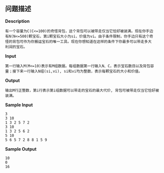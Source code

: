 ## 问题描述

**Description**

```
有一个容量为C(C<=100)的奇怪背包，这个背包可以被带走仅当它恰好被装满。现在你手边
有N(N<=500)颗宝石，第i颗宝石大小为si，价值为vi。由于条件限制，你手边只有这个奇
怪的背包可作为你搬运宝石的唯一工具。现在你想知道在这样的条件下你最多可以带走多大
利润的宝石。
```

**Input**

```
第一行输入M(M<=10)表示有M组数据。每组数据第一行输入N、C，表示宝石数目以及背包容
量；接下来一行输入N组(si,vi), si和vi均为整数，表示每颗宝石的大小和价值。
```

**Output**

```
输出M行正整数，第i行表示第i组数据可以带走的宝石的最大代价, 背包可被带走仅当它恰好被装满。
```

**Sample Input**

```
3
3 10
1 3 2 5 7 2
3 10
1 3 2 5 6 2
5 10
5 6 5 7 2 8 8 1 5 9
```

**Sample Output**

```
10
0
16
```